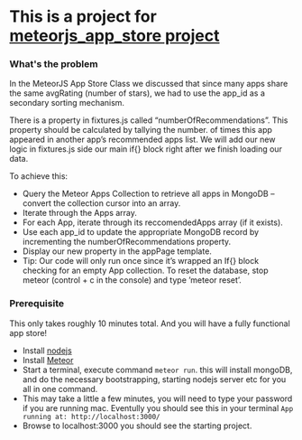 # This is a project for [meteorjs_app_store project](http://www.bittiger.io/microproject/iw5e9DsrjKEMd6ojn)

### What's the problem
In the MeteorJS App Store Class we discussed that since many apps share the same avgRating (number of stars), we
had to use the app_id as a secondary sorting mechanism.

There is a property in fixtures.js called “numberOfRecommendations”. This property should be calculated by tallying the number. of times this app appeared in another app’s recommended apps list. We will add our new logic in fixtures.js side our main if{} block right after we finish loading our data.

To achieve this:

- Query the Meteor Apps Collection to retrieve all apps in MongoDB – convert the collection cursor into an array.
- Iterate through the Apps array.
- For each App, iterate through its reccomendedApps array (if it exists).
- Use each app_id to update the appropriate MongoDB record by incrementing the numberOfRecommendations property.
- Display our new property in the appPage template.
- Tip: Our code will only run once since it’s wrapped an If{} block checking for an empty App collection. To reset the database, stop meteor (control + c in the console) and type ’meteor reset’.

### Prerequisite

This only takes roughly 10 minutes total. And you will have a fully functional app store!
- Install [nodejs](https://nodejs.org/en/)
- Install [Meteor](https://www.meteor.com/install)
- Start a terminal, execute command `meteor run`. this will install mongoDB, and do the necessary bootstrapping, starting nodejs server etc for you all in one command. 
- This may take a little a few minutes, you will need to type your password if you are running mac. Eventully you should see this in your terminal `App running at: http://localhost:3000/`
- Browse to localhost:3000 you should see the starting project.


